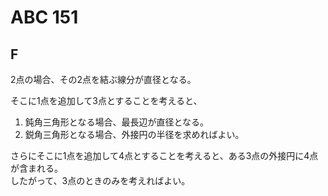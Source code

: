 # ABC 151

## F
2点の場合、その2点を結ぶ線分が直径となる。

そこに1点を追加して3点とすることを考えると、
1. 鈍角三角形となる場合、最長辺が直径となる。
1. 鋭角三角形となる場合、外接円の半径を求めればよい。

さらにそこに1点を追加して4点とすることを考えると、ある3点の外接円に4点が含まれる。  
したがって、3点のときのみを考えればよい。
